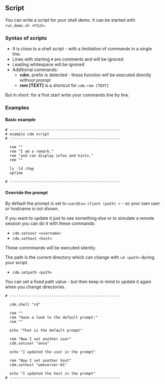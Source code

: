 <!-- START-ADD-TTY-PLAYER -->
<html>
    <script src=ttyrec/webcomponents-lite.min.js></script>
    <link rel=stylesheet href=ttyrec/tty-player.css>
    <script src=ttyrec/term.min.js></script>
    <script src=ttyrec/tty-player.min.js></script>
</html>
<!-- END-ADD-TTY-PLAYER -->

## Script

You can write a script for your shell demo. 
It can be started with `run_demo.sh <FILE>`.

### Syntax of scripts

* It is close to a shell script - with a limitiation of commands in a single line.
* Lines with starting `#` are comments and will be ignored.
* Leading whitespace will be ignored
* Additional commands:
  * **cdm.** prefix is detected - these function will be executed directly without prompt
  * **rem [TEXT]** is a shortcut for `cdm.rem [TEXT]`

But in short: for a first start write your commands line by line.

### Examples

#### Basic example

```shell
# --------------------------------------------------
# example cdm script
# --------------------------------------------------
  
  rem ""
  rem "I am a remark."
  rem "and can display infos and hints."
  rem ""

  ls -ld /tmp
  uptime

# --------------------------------------------------
```

<tty-player controls rows=20 cols=90 src=files/clidemo_usage_basic.ttyrec poster=npt:0.00></tty-player>

#### Override the prompt

By default the prompt is set to `user@tux-client (path) >` - so your own user or hostname is not shown. 

If you want to update it just to see something else or to simulate a remote session you can do it with these commands:

* `cdm.setuser <username>`
* `cdm.sethost <host>`

These commmands will be executed silently.

The path is the current directory which can change with `cd <path>` during your script.

* `cdm.setpath <path>`

You can set a fixed path value - but then keep in mind to update it again when you change directories.

```shell
# --------------------------------------------------

  cdm.shell "cd"

  rem ""
  rem "Have a look to the default prompt:"
  rem ""

  echo "That is the default prompt"

  rem "Now I set another user"
  cdm.setuser "anna"

  echo "I updated the user in the prompt"

  rem "Now I set another host"
  cdm.sethost "webserver-01"

  echo "I updated the host in the prompt"
# --------------------------------------------------
```
<tty-player controls rows=20 cols=90 src=files/clidemo_usage_prompt.ttyrec poster=npt:0.00></tty-player>
